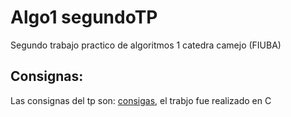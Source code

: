 # Algo1 segundoTP

Segundo trabajo practico de algoritmos 1 catedra camejo (FIUBA)

## Consignas:
Las consignas del tp son: [consigas](https://github.com/Santiago-Henseler/Algo1-segundoTP/blob/main/Algo1_2023_1C_TP2.pdf), el trabjo fue realizado en C
